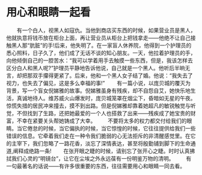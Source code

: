 # 用心和眼睛一起看
　　有一个白人，视黑人如寇仇。当他到商店买东西的时候，如果营业员是黑人，他就执意将钱币放在柜台上面，再让营业员从柜台上把钱拿走——他绝不让自己接触黑人那“肮脏”的手!后来，他失明了。在一家盲人休养院，他得到一个护理员的悉心照料，日子久了，他们成了无话不谈的知心朋友。一天，他拉着护理员的手，向他倾倒自己的一腔苦水：“我可以学着用手去触摸一些东西，但是，我该怎样去区分白人和黑人呢?”护理员平静地告诉他说，自己就是一个黑人。他听后半晌无言，却把那双手攥得更紧了。后来，他和一个黑人女子结了婚。他说：“我失去了视力，也失去了偏见，这是多么幸福的事!” 
　　有一篇小说，以庞贝城的覆灭为背景，写一个盲女倪娣雅的故事。倪娣雅虽身有残疾，却不自怨自艾，她快乐地生活，真诚地待人。维苏威火山爆发时，庞贝城笼罩在烟尘下，昏暗如无星的午夜。惊慌失措的居民冲来撞去，摸不到出路。但是倪娣雅却靠着她超凡的敏锐触觉与听觉，不但找到了生路，还把她最爱的一个人也搭救了出来——残疾成了她宝贵的财富，不幸在紧要关头帮她铸成了大幸。 
　　不要将太多的权力都交付给我们的眼睛。当它倦怠的时候，当它偏执的时候，当它惊惶的时候，它往往提供给我们一些错误的信息。它牵着我们走在一种令我们脆弱的心无法拒斥的非清醒感觉里。在它的主宰下，我们忽略了一路花香，淡忘了深情表达，甚至将殷勤铺到脚下的生命通道,阐释成绝路一条! 
　　在张开眼之睫的时候，请别忘了张开心之睫。时时认真拂拭我们心灵的“明镜台”，让它在尘埃之外永远葆有一份明鉴万物的清明。 
　　有一句最著名的话说——有许多很重要的东西，往往需要用心和眼睛一同去看。
 